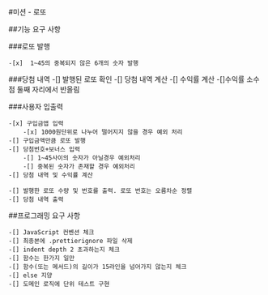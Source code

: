 #미션 - 로또

##기능 요구 사항

###로또 발행 

    -[x]  1~45의 중복되지 않은 6개의 숫자 발행 

###당첨 내역 
    -[] 발행된 로또 확인
    -[] 당첨 내역 계산
    -[] 수익률 계산
        -[]수익률 소수점 둘째 자리에서 반올림


###사용자 입출력

    -[x] 구입금앱 입력
        -[x] 1000원단위로 나누어 떨어지지 않을 경우 예외 처리
    -[] 구입금액만큼 로또 발행
    -[] 당첨번호+보너스 입력
        -[] 1~45사이의 숫자가 아닐경우 예외처리
        -[] 중복된 숫자가 존재할 경우 예외처리
    -[] 당첨 내역 및 수익률 계산

    -[] 발행한 로또 수량 및 번호를 출력. 로또 번호는 오름차순 정렬
    -[] 당첨 내역 출력


##프로그래밍 요구 사항

    -[] JavaScript 컨벤션 체크
    -[] 최종본에 .prettierignore 파일 삭제
    -[] indent depth 2 초과하는지 체크
    -[] 함수는 한가지 일만
    -[] 함수(또는 메서드)의 길이가 15라인을 넘어가지 않는지 체크
    -[] else 지양
    -[] 도메인 로직에 단위 테스트 구현 
